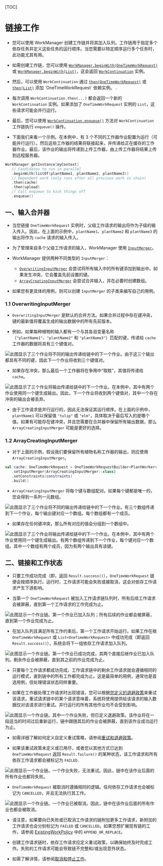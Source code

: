 [TOC]

# 链接工作

* 您可以使用 WorkManager 创建工作链并将其加入队列。工作链用于指定多个依存任务并定义这些任务的运行顺序。当您需要以特定顺序运行多个任务时，此功能尤其有用。

* 如需创建工作链，您可以使用 [`WorkManager.beginWith(OneTimeWorkRequest)`](https://developer.android.google.cn/reference/androidx/work/WorkManager#beginWith(androidx.work.OneTimeWorkRequest)) 或 [`WorkManager.beginWith(List)`](https://developer.android.google.cn/reference/androidx/work/WorkManager#beginWith(java.util.List))，这会返回 [`WorkContinuation`](https://developer.android.google.cn/reference/androidx/work/WorkContinuation) 实例。

* 然后，可以使用 `WorkContinuation` 通过 [`then(OneTimeWorkRequest)`](https://developer.android.google.cn/reference/androidx/work/WorkContinuation#then(androidx.work.OneTimeWorkRequest)) 或 [`then(List)`](https://developer.android.google.cn/reference/androidx/work/WorkContinuation#then(java.util.List)) 添加 `OneTimeWorkRequest` 依赖实例。 .

* 每次调用 `WorkContinuation.then(...)` 都会返回一个新的 `WorkContinuation` 实例。如果添加了 `OneTimeWorkRequest` 实例的 `List`，这些请求可能会并行运行。

* 最后，您可以使用 [`WorkContinuation.enqueue()`](https://developer.android.google.cn/reference/androidx/work/WorkContinuation#enqueue()) 方法对 `WorkContinuation` 工作链执行 `enqueue()` 操作。

* 下面我们来看一个示例。在本例中，有 3 个不同的工作器作业配置为运行（可能并行运行）。然后这些工作器的结果将联接起来，并传递给正在缓存的工作器作业。最后，该作业的输出将传递到上传工作器，由上传工作器将结果上传到远程服务器。

```kotlin
WorkManager.getInstance(myContext)
   // Candidates to run in parallel
   .beginWith(listOf(plantName1, plantName2, plantName3))
   // Dependent work (only runs after all previous work in chain)
   .then(cache)
   .then(upload)
   // Call enqueue to kick things off
   .enqueue()
```

## 一、输入合并器

* 当您链接 `OneTimeWorkRequest` 实例时，父级工作请求的输出将作为子级的输入传入。因此，在上面的示例中，`plantName1`、`plantName2` 和 `plantName3` 的输出将作为 `cache` 请求的输入传入。

* 为了管理来自多个父级工作请求的输入，WorkManager 使用 [`InputMerger`](https://developer.android.google.cn/reference/androidx/work/InputMerger)。

* WorkManager 提供两种不同类型的 `InputMerger`：
  * [`OverwritingInputMerger`](https://developer.android.google.cn/reference/androidx/work/OverwritingInputMerger) 会尝试将所有输入中的所有键添加到输出中。如果发生冲突，它会覆盖先前设置的键。
  * [`ArrayCreatingInputMerger`](https://developer.android.google.cn/reference/androidx/work/ArrayCreatingInputMerger) 会尝试合并输入，并在必要时创建数组。

* 如果您有更具体的用例，则可以创建 `InputMerger` 的子类来编写自己的用例。

### 1.1 OverwritingInputMerger

* `OverwritingInputMerger` 是默认的合并方法。如果合并过程中存在键冲突，键的最新值将覆盖生成的输出数据中的所有先前版本。

* 例如，如果每种植物的输入都有一个与其各自变量名称（`"plantName1"`、`"plantName2"` 和 `"plantName3"`）匹配的键，传递给 `cache` 工作器的数据将具有三个键值对。

![此图显示了三个作业将不同的输出传递给链中的下一个作业。由于这三个输出都具有不同的键，因此下一个作业将收到三个键值对。](https://developer.android.google.cn/images/topic/libraries/architecture/workmanager/how-to/chaining-overwriting-merger-example.png)

* 如果存在冲突，那么最后一个工作器将在争用中“取胜”，其值将传递给 `cache`。

![此图显示了三个作业将输出传递给链中的下一个作业。在本例中，其中有两个作业使用同一个键生成输出。因此，下一个作业将收到两个键值对，其中一个存在冲突的输出会被丢弃。](https://developer.android.google.cn/images/topic/libraries/architecture/workmanager/how-to/chaining-overwriting-merger-conflict.png)

* 由于工作请求是并行运行的，因此无法保证其运行顺序。在上面的示例中，`plantName1` 可以保留值 `"tulip"` 或 `"elm"`，具体取决于最后写入的是哪个值。如果有可能存在键冲突，并且您需要在合并器中保留所有输出数据，那么 `ArrayCreatingInputMerger` 可能是更好的选择。

### 1.2 ArrayCreatingInputMerger

* 对于上面的示例，假设我们要保留所有植物名称工作器的输出，则应使用 `ArrayCreatingInputMerger`。

```kotlin
val cache: OneTimeWorkRequest = OneTimeWorkRequestBuilder<PlantWorker>()
   .setInputMerger(ArrayCreatingInputMerger::class)
   .setConstraints(constraints)
   .build()
```

* `ArrayCreatingInputMerger` 将每个键与数组配对。如果每个键都是唯一的，您会得到一系列一元数组。

![此图显示了三个作业将不同的输出传递给链中的下一个作业。有三个数组传递到下一个作业，每个输出键对应一个数组。每个数组都有一个成员。](https://developer.android.google.cn/images/topic/libraries/architecture/workmanager/how-to/chaining-array-merger-example.png)

* 如果存在任何键冲突，那么所有对应的值会分组到一个数组中。

![此图显示了三个作业将输出传递给链中的下一个作业。在本例中，其中有两个作业使用同一个键生成输出。有两个数组传递到下一个作业，每个键对应一个数组。其中一个数组有两个成员，因为有两个输出具有该键。](https://developer.android.google.cn/images/topic/libraries/architecture/workmanager/how-to/chaining-array-merger-conflict.png)

## 二、链接和工作状态

* 只要工作成功完成（即，返回 `Result.success()`），`OneTimeWorkRequest` 链便会按顺序执行。运行时，工作请求可能会失败或被取消，这会对依存工作请求产生下游影响。

* 当第一个 `OneTimeWorkRequest` 被加入工作请求链队列时，所有后续工作请求会被屏蔽，直到第一个工作请求的工作完成为止。

![此图显示一个作业链。第一个作业已加入队列；所有后续的作业都会被屏蔽，直到第一个作业完成为止。](https://developer.android.google.cn/images/topic/libraries/architecture/workmanager/how-to/chaining-enqueued-all-blocked.png)

* 在加入队列且满足所有工作约束后，第一个工作请求开始运行。如果工作在根 `OneTimeWorkRequest` 或 `List<OneTimeWorkRequest>` 中成功完成（即返回 `Result.success()`），系统会将下一组依存工作请求加入队列。

![此图显示一个作业链。第一个作业已成功完成，其两个直接后继作业已加入队列。剩余作业会被屏蔽，直到其之前的作业完成为止。](https://developer.android.google.cn/images/topic/libraries/architecture/workmanager/how-to/chaining-enqueued-in-progress.png)

* 只要每个工作请求都成功完成，工作请求链中的剩余工作请求就会遵循相同的运行模式，直到链中的所有工作都完成为止。这是最简单的用例，通常也是首选用例，但处理错误状态同样重要。

* 如果在工作器处理工作请求时出现错误，您可以根据[您定义的退避政策](https://developer.android.google.cn/topic/libraries/architecture/workmanager/how-to/define-work#retry_and_backoff_policy)来重试该请求。重试请求链中的某个请求意味着，系统将使用提供给该请求的输入数据仅对该请求进行重试。并行运行的所有其他作业均不会受到影响。

![此图显示一个作业链。其中一个作业失败，但已定义退避政策。该作业将在一段适当的时间过后重新运行，链中跟随其后的作业会被屏蔽，直到该作业成功运行为止。](https://developer.android.google.cn/images/topic/libraries/architecture/workmanager/how-to/chaining-enqueued-retry.png)

* 如需详细了解如何定义自定义重试策略，请参阅[重试和退避政策](https://developer.android.google.cn/topic/libraries/architecture/workmanager/how-to/define-work#retry_and_backoff_policy)。

* 如果该重试政策未定义或已用尽，或者您以其他方式已达到 `OneTimeWorkRequest` 返回 `Result.failure()` 的某种状态，该工作请求和所有依存工作请求都会被标记为 `FAILED.`

![此图显示一个作业链。一个作业失败，无法重试。因此，链中在该作业后面的所有作业也都将失败。](https://developer.android.google.cn/images/topic/libraries/architecture/workmanager/how-to/chaining-enqueued-failed.png)

* `OneTimeWorkRequest` 被取消时遵循相同的逻辑。任何依存工作请求也会被标记为 `CANCELLED`，并且无法执行其工作。

![此图显示一个作业链。一个作业已被取消。因此，链中在该作业后面的所有作业也都会被取消。](https://developer.android.google.cn/images/topic/libraries/architecture/workmanager/how-to/chaining-enqueued-cancelled.png)

* 请注意，如果要向已失败或已取消工作请求的链附加更多工作请求，新附加的工作请求也会分别标记为 `FAILED` 或 `CANCELLED`。如果您想扩展现有链的工作，请参阅 [ExistingWorkPolicy](https://developer.android.google.cn/reference/androidx/work/ExistingWorkPolicy) 中的 `APPEND_OR_REPLACE`。

* 创建工作请求链时，依存工作请求应定义重试政策，以确保始终及时完成工作。失败的工作请求可能会导致链不完整和/或出现意外状态。

* 如需了解详情，请参阅[取消和停止工作](https://developer.android.google.cn/topic/libraries/architecture/workmanager/how-to/cancel-stop-work)。